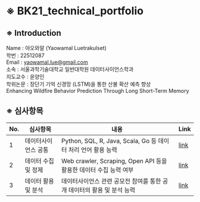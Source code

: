 # ※ BK21_technical_portfolio
    
## ※ Introduction  
Name : 야오와말 (Yaowamal Luetrakulset)    
학번 : 22512087  
Email : yaowamal.lue@gmail.com   
소속 : 서울과학기술대학교 일반대학원 데이터사이언스학과  
지도교수 : 윤양인  
학위논문 : 장단기 기억 신경망 (LSTM)을 통한 산불 확산 예측 향상  
          Enhancing Wildfire Behavior Prediction Through Long Short-Term Memory


## ※ 심사항목    
| No. |    심사항목   | 	내용     |     Link    |
| --- | ------------- | ------------ | ----------- |
|  1  |	데이터사이언스 공통 |	Python, SQL, R, Java, Scala, Go 등 데이터 처리 언어 활용 능력 |	[link]() |
|  2  | 데이터 수집 및 정제  |	Web crawler, Scraping, Open API 등을 활용한 데이터 수집 능력 여부 | [link]() |
|  3  | 데이터 활용 및 분석 |	데이터사이언스 관련 공모전 참여를 통한 공개 데이터의 활용 및 분석 능력 | [link]() |

